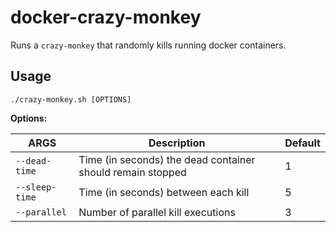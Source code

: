 # docker-crazy-monkey

Runs a `crazy-monkey` that randomly kills running docker containers.

## Usage

`./crazy-monkey.sh [OPTIONS]`

**Options:**

|ARGS|Description|Default|
-----|-----------|-------|
|`--dead-time`|Time (in seconds) the dead container should remain stopped|1|
|`--sleep-time`|Time (in seconds) between each kill|5|
|`--parallel`|Number of parallel kill executions|3|
